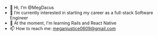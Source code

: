- 👋 Hi, I’m @MegDacus
- 👀 I’m currently interested in starting my career as a full-stack Software Engineer
- 🌱 At the moment, I'm learning Rails and React Native
- 📫 How to reach me: meganjustice0609@gmail.com 


